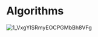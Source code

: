 # Algorithms
![1_VxgYISRmyEOCPGMbBh8VFg](https://user-images.githubusercontent.com/99830416/218540709-420cf711-6b53-447c-81a5-c2f3436b7816.gif)
